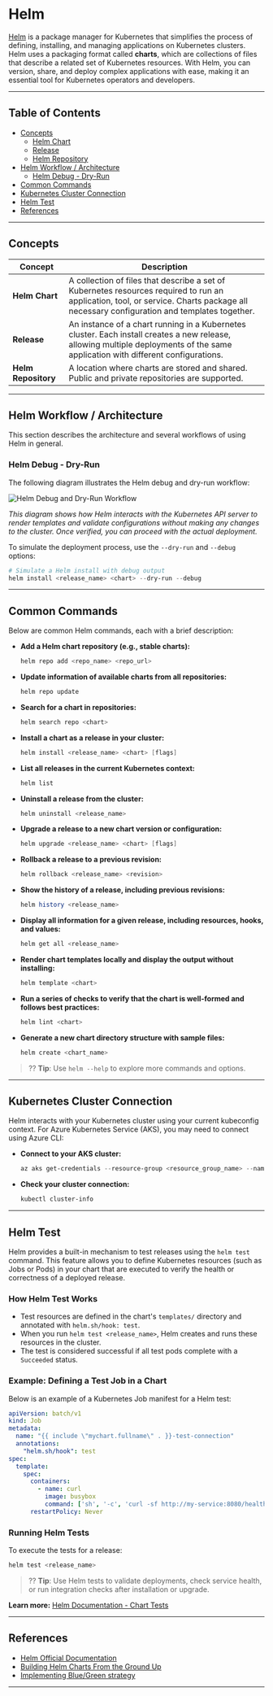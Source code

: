 # Helm

[Helm](https://helm.sh/) is a package manager for Kubernetes that simplifies the process of defining, installing, and managing applications on Kubernetes clusters. Helm uses a packaging format called **charts**, which are collections of files that describe a related set of Kubernetes resources. With Helm, you can version, share, and deploy complex applications with ease, making it an essential tool for Kubernetes operators and developers.

---

## Table of Contents
- [Concepts](#concepts)
  - [Helm Chart](#helm-chart)
  - [Release](#release)
  - [Helm Repository](#helm-repository)
- [Helm Workflow / Architecture](#helm-workflow--architecture)
  - [Helm Debug - Dry-Run](#helm-debug---dry-run)
- [Common Commands](#common-commands)
- [Kubernetes Cluster Connection](#kubernetes-cluster-connection)
- [Helm Test](#helm-test)
- [References](#references)

---

## Concepts

| Concept            | Description                                                                 |
|--------------------|-----------------------------------------------------------------------------|
| **Helm Chart**     | A collection of files that describe a set of Kubernetes resources required to run an application, tool, or service. Charts package all necessary configuration and templates together. |
| **Release**        | An instance of a chart running in a Kubernetes cluster. Each install creates a new release, allowing multiple deployments of the same application with different configurations. |
| **Helm Repository**| A location where charts are stored and shared. Public and private repositories are supported. |

---

## Helm Workflow / Architecture

This section describes the architecture and several workflows of using Helm in general.

### Helm Debug - Dry-Run

The following diagram illustrates the Helm debug and dry-run workflow:

![Helm Debug and Dry-Run Workflow](./helm/helm_debug_dryrun.png)

*This diagram shows how Helm interacts with the Kubernetes API server to render templates and validate configurations without making any changes to the cluster. Once verified, you can proceed with the actual deployment.*

To simulate the deployment process, use the `--dry-run` and `--debug` options:

```powershell
# Simulate a Helm install with debug output
helm install <release_name> <chart> --dry-run --debug
```

---

## Common Commands

Below are common Helm commands, each with a brief description:

- **Add a Helm chart repository (e.g., stable charts):**
  ```powershell
  helm repo add <repo_name> <repo_url>
  ```
- **Update information of available charts from all repositories:**
  ```powershell
  helm repo update
  ```
- **Search for a chart in repositories:**
  ```powershell
  helm search repo <chart>
  ```
- **Install a chart as a release in your cluster:**
  ```powershell
  helm install <release_name> <chart> [flags]
  ```
- **List all releases in the current Kubernetes context:**
  ```powershell
  helm list
  ```
- **Uninstall a release from the cluster:**
  ```powershell
  helm uninstall <release_name>
  ```
- **Upgrade a release to a new chart version or configuration:**
  ```powershell
  helm upgrade <release_name> <chart> [flags]
  ```
- **Rollback a release to a previous revision:**
  ```powershell
  helm rollback <release_name> <revision>
  ```
- **Show the history of a release, including previous revisions:**
  ```powershell
  helm history <release_name>
  ```
- **Display all information for a given release, including resources, hooks, and values:**
  ```powershell
  helm get all <release_name>
  ```
- **Render chart templates locally and display the output without installing:**
  ```powershell
  helm template <chart>
  ```
- **Run a series of checks to verify that the chart is well-formed and follows best practices:**
  ```powershell
  helm lint <chart>
  ```
- **Generate a new chart directory structure with sample files:**
  ```powershell
  helm create <chart_name>
  ```

> ?? **Tip**: Use `helm --help` to explore more commands and options.

---

## Kubernetes Cluster Connection

Helm interacts with your Kubernetes cluster using your current kubeconfig context. For Azure Kubernetes Service (AKS), you may need to connect using Azure CLI:

- **Connect to your AKS cluster:**
  ```powershell
  az aks get-credentials --resource-group <resource_group_name> --name <kubernetes_cluster_name>
  ```
- **Check your cluster connection:**
  ```powershell
  kubectl cluster-info
  ```

---

## Helm Test

Helm provides a built-in mechanism to test releases using the `helm test` command. This feature allows you to define Kubernetes resources (such as Jobs or Pods) in your chart that are executed to verify the health or correctness of a deployed release.

### How Helm Test Works

- Test resources are defined in the chart's `templates/` directory and annotated with `helm.sh/hook: test`.
- When you run `helm test <release_name>`, Helm creates and runs these resources in the cluster.
- The test is considered successful if all test pods complete with a `Succeeded` status.

### Example: Defining a Test Job in a Chart

Below is an example of a Kubernetes Job manifest for a Helm test:

```yaml
apiVersion: batch/v1
kind: Job
metadata:
  name: "{{ include \"mychart.fullname\" . }}-test-connection"
  annotations:
    "helm.sh/hook": test
spec:
  template:
    spec:
      containers:
        - name: curl
          image: busybox
          command: ['sh', '-c', 'curl -sf http://my-service:8080/healthz']
      restartPolicy: Never
```

### Running Helm Tests

To execute the tests for a release:

```powershell
helm test <release_name>
```

> ?? **Tip**: Use Helm tests to validate deployments, check service health, or run integration checks after installation or upgrade.

**Learn more:** [Helm Documentation - Chart Tests](https://helm.sh/docs/topics/chart_tests/)

---

## References

- [Helm Official Documentation](https://helm.sh/docs/)
- [Building Helm Charts From the Ground Up](https://www.youtube.com/watch?v=vQX5nokoqrQ)
- [Implementing Blue/Green strategy](https://medium.com/@saraswatpuneet/blue-green-deployments-using-helm-charts-93ec479c0282)

---
